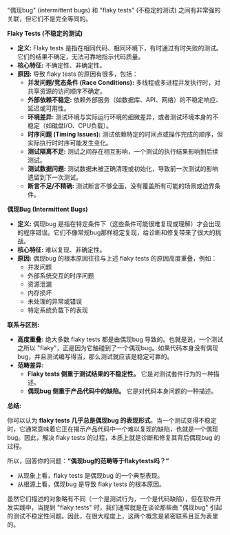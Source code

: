 "偶现bug" (intermittent bugs) 和 "flaky tests" (不稳定的测试) 之间有非常强的关联，但它们不是完全等同的。

**Flaky Tests (不稳定的测试)**

* **定义:** Flaky tests 是指在相同代码、相同环境下，有时通过有时失败的测试。它们的结果不确定，无法可靠地指示代码质量。
* **核心特征:** 不确定性、非确定性。
* **原因:** 导致 flaky tests 的原因有很多，包括：
    * **并发问题/竞态条件 (Race Conditions):** 多线程或多进程并发执行时，对共享资源的访问顺序不确定。
    * **外部依赖不稳定:** 依赖外部服务（如数据库、API、网络）的不稳定响应、延迟或可用性。
    * **环境差异:** 测试环境与实际运行环境的细微差异，或者测试环境本身的不稳定（如磁盘I/O、CPU负载）。
    * **时序问题 (Timing Issues):** 测试依赖特定的时间点或操作完成的顺序，但实际执行时时序可能发生变化。
    * **测试隔离不足:** 测试之间存在相互影响，一个测试的执行结果影响到后续测试。
    * **测试数据问题:** 测试数据未被正确清理或初始化，导致前一次测试的影响遗留到下一次测试。
    * **断言不足/不精确:** 测试断言不够全面，没有覆盖所有可能的场景或边界条件。

**偶现Bug (Intermittent Bugs)**

* **定义:** 偶现bug 是指在特定条件下（这些条件可能很难复现或理解）才会出现的程序错误。它们不像常规bug那样稳定复现，给诊断和修复带来了很大的挑战。
* **核心特征:** 难以复现、非确定性。
* **原因:** 偶现bug 的根本原因往往与上述 flaky tests 的原因高度重叠，例如：
    * 并发问题
    * 外部系统交互的时序问题
    * 资源泄漏
    * 内存损坏
    * 未处理的异常或错误
    * 特定系统负载下的表现

**联系与区别:**

* **高度重叠:** 绝大多数 flaky tests 都是由偶现bug 导致的。也就是说，一个测试之所以 "flaky"，正是因为它触碰到了一个偶现bug。如果代码本身没有偶现bug，并且测试编写得当，那么测试就应该是稳定可靠的。
* **范畴差异:**
    * **Flaky tests 侧重于测试结果的不稳定性。** 它是对测试套件行为的一种描述。
    * **偶现bug 侧重于产品代码中的缺陷。** 它是对代码本身问题的一种描述。

**总结:**

你可以认为 **flaky tests 几乎总是偶现bug 的表现形式**。当一个测试变得不稳定时，它通常意味着它正在揭示产品代码中一个难以复现的缺陷，也就是一个偶现bug。因此，解决 flaky tests 的过程，本质上就是诊断和修复其背后偶现bug 的过程。

所以，回答你的问题：**“偶现bug的范畴等于flakytests吗？”**

* 从现象上看，flaky tests 是偶现bug 的一个典型表现。
* 从根源上看，偶现bug 是导致 flaky tests 的根本原因。

虽然它们描述的对象略有不同（一个是测试行为，一个是代码缺陷），但在软件开发实践中，当提到 "flaky tests" 时，我们通常就是在谈论那些由 "偶现bug" 引起的测试不稳定性问题。因此，在很大程度上，这两个概念是紧密联系且互为表里的。
